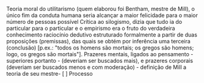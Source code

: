 

Teoria moral do utilitarismo (quem elaborou foi Bentham, mestre de Mill), o único fim da conduta humana seria alcançar a maior felicidade para o maior número de pessoas possível
Crítica ao silogismo, dizia que tudo ia do particular para o particular e o empirismo era o fruto do verdadeira conhecimento
raciocínio dedutivo estruturado formalmente a partir de duas proposições (premissas), das quais se obtém por inferência uma terceira (conclusão) [p.ex.: "todos os homens são mortais; os gregos são homens; logo, os gregos são mortais"].
Prazeres mentais, ligados ao pensamento - superiores portanto - (deveriam ser buscados mais), e prazeres corporais (deveriam ser buscados menos e com moderação) - definição de Mill a teoria de seu mestre- [ ] Processo 
